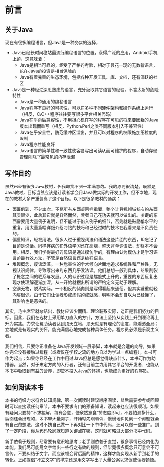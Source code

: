 # 前言 #

## 关于Java ##

现在有很多编程语言，但Java是一种务实的选择，
- Java已经长时间稳站最流行编程语言的位置，获得广泛的应用，Android手机上的，这意味着：
    - Java是相当可靠的，经受了严格的考验，相对于昙花一现的无数新语言，花在Java的投资是相当保险的
    - Java有着完善的生态环境，包括各种开发工具、库、文档，还有活跃的社区
- Java是一种经过深思熟虑的语言，充分汲取其它语言的经验，不含太新的危险特性
    - Java是一种通用的编程语言
    - Java程序有良好的可携性，可以在多种不同硬件架构和操作系统上运行（相反，C/C++程序往往要写很多平台相关代码）
    - Java在乎向后兼容性，不用担心现在写的程序在可见的将来要因新的Java版本出现而重写（相反，Python/Perl之类不同版本引入不兼容性）
    - Java在乎安全性，防范缓冲区溢出，并且可以对程序的权限施加细粒度的限制
    - Java程序性能良好
    - Java语言的简单性和一致性使容易写出可读从而可维护的程序，自动存储管理削除了最常见的内存泄漏

## 写作目的 ##

虽然已经有很多Java教材，但我却找不到一本满意的。我的原则很清楚，既然是Java教材，目标当然应该是让读者学会用Java做实际的开发工作，但不幸地，现在的教材大多严重偏离了这个目标。以下是很多教材的通病：

  * 面面俱到，不分主次。不是所有东西都同样重要，整个计算机领域核心的东西其实很少，此后其它就是自然而然，读者自己花功夫就可以做出的。关键的东西需要用大量例子说明，但不能过于陷入例子的细节，否则就是鼓励低水平的重复。用太量篇幅详细介绍刁钻的技巧和已经过时的技术在我看来是不负责任的。
  * 偏重知识，轻视用法。很多人过于重视词法和语法这些片面的东西，却忘记了目的是说话。同样弊病的在外语学习还在高烧，整天背单词语法，却根本不会用。相反，我们学得最好的母语是通过模仿学的，有理由认为模仿才是学习语言的最有效方法，不管是自然语言还是编程语言。
  * 堆砌概念，废话泛滥。一种危害性的学术倾向片面地追求系统性和严格性，无视认识规律，导致写出来的东西几乎没法读。他们总想一般到具体，结果割裂了概念之间的联系与发展。人的认识过程是螺旋式上升的，重要的东西反复出现才使理解逐渐加深，从一开始就摆出所谓的严格定义无助于理解。
  * 空洞无物，脱离实际。一个相反的倾向则是写得看起来通俗，但其实避重就轻内容很少。由于它们让读者形成虚假的成就感，明明不会却自以为已经懂了，其影响也是恶劣的。

其实，毛主席早就总结出，教材应该少而精、理论联系实际，这正是我们努力的目标。因此，我们在选材上采用单刀直入的方针，方法上坚持从实践上升到理论再上升为实践。力求让帮助读者达到顶天立地，顶天就是有理论的高度，能看透全局；立地就是有现实的关怀，能充满信心地完成各种具体任务。程序员必须是乐观主义者。

我们相信，只要你正准备在Java开发领域一展拳脚，本书就是合适的向导。如果你完全没有接触过编程（或者仅在学校之流的地方自以为学过一点编程），本书可作为起点；如果你已经在工作中用过Java但总是感觉得缺点什么，本书可作为助推器。当然，对于未定方向的入行者，还有目前主力用其它平台的开发者，也能从本书中吸取到有益的营养，即使不投入Java的怀抱，也能成为更好的程序员。

## 如何阅读本书 ##

本书的组织力求符合认知规律，第一次阅读时建议顺序阅读，以后需要参考或回顾时可以直接读任何章节。本书不要求专门的预备知识，读起来也应该很顺利。如果有疑问只要持“不求甚解，每有会意，便欣然忘食”的态度即可，不要怕漏掉什么，后面还会出现的。本书带大量例子，开始时先跟着做，慢慢地你见到一个问题就会有自己的想法，这时不妨自己做一下再对比一下书中代码，还可以做一些推广。到了一定阶段，你从代码轮廓就知道关键点在哪，这时就可略过大部分书中代码。

新手依赖于规则，经常要有意识地思考；老手则依赖于直觉，很多事情已经内化为本能。我们尽可能用文字给出一些行之有效的规则，但毕竟很多概念只可意会不可言传。不要纠结于文字，而应该领会背后面的精神，这样才能实现从新手到老手的转化。正如提倡“不立文字”的禅宗还是用文字写出了大量公案以求促使读者顿悟。
